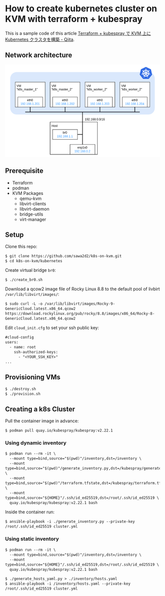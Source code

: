 # How to create kubernetes cluster on KVM with terraform + kubespray

This is a sample code of this article [Terraform + kubespray で KVM 上に Kubernetes クラスタを構築 - Qiita](https://qiita.com/sawa2d2/items/c592dcbd958f69441068).

## Network architecture
![Network architecture](./images/network_architecture.drawio.png)

## Prerequisite
- Terraform
- podman
- KVM Packages
  - qemu-kvm
  - libvirt-clients
  - libvirt-daemon
  - bridge-utils
  - virt-manager

## Setup

Clone this repo:
```
$ git clone https://github.com/sawa2d2/k8s-on-kvm.git
$ cd k8s-on-kvm/kubernetes
```

Create virtual bridge `br0`:
```
$ ./create_br0.sh
```

Download a qcow2 image file of Rocky Linux 8.8 to the default pool of livbirt `/var/lib/libvirt/images/`:

```
$ sudo curl -L -o /var/lib/libvirt/images/Rocky-9-GenericCloud.latest.x86_64.qcow2 https://download.rockylinux.org/pub/rocky/8.8/images/x86_64/Rocky-8-GenericCloud.latest.x86_64.qcow2
```

Edit `cloud_init.cfg` to set your ssh public key:
```
#cloud-config
users:
  - name: root
    ssh-authorized-keys:
      - "<YOUR_SSH_KEY>"
...
```

## Provisioning VMs
```
$ ./destroy.sh
$ ./provision.sh
```

## Creating a k8s Cluster

Pull the container image in advance:
```
$ podman pull quay.io/kubespray/kubespray:v2.22.1
```

### Using dynamic inventory
```
$ podman run --rm -it \
  --mount type=bind,source="$(pwd)"/inventory,dst=/inventory \
  --mount type=bind,source="$(pwd)"/generate_inventory.py,dst=/kubespray/generate_inventory.py \
  --mount type=bind,source="$(pwd)"/terraform.tfstate,dst=/kubespray/terraform.tfstate \
  --mount type=bind,source="${HOME}"/.ssh/id_ed25519,dst=/root/.ssh/id_ed25519 \
  quay.io/kubespray/kubespray:v2.22.1 bash
```

Inside the container run:
```
$ ansible-playbook -i ./generate_inventory.py --private-key /root/.ssh/id_ed25519 cluster.yml
```

### Using static inventory
```
$ podman run --rm -it \
  --mount type=bind,source="$(pwd)"/inventory,dst=/inventory \
  --mount type=bind,source="${HOME}"/.ssh/id_ed25519,dst=/root/.ssh/id_ed25519 \
  quay.io/kubespray/kubespray:v2.22.1 bash
```
```
$ ./generate_hosts_yaml.py > ./inventory/hosts.yaml
$ ansible-playbook -i /inventory/hosts.yaml --private-key /root/.ssh/id_ed25519 cluster.yml
```

